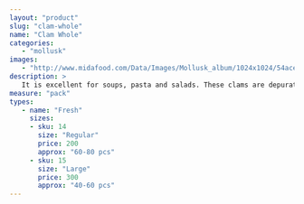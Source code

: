 ```yaml
---
layout: "product"
slug: "clam-whole"
name: "Clam Whole"
categories:
   - "mollusk"
images:
   - "http://www.midafood.com/Data/Images/Mollusk_album/1024x1024/54ace0ef8b582232.jpg"
description: >
   It is excellent for soups, pasta and salads. These clams are depurated and cleaned whole shell. It has sweet meat and briny juice.
measure: "pack"
types: 
   - name: "Fresh"
     sizes: 
     - sku: 14
       size: "Regular"
       price: 200
       approx: "60-80 pcs"
     - sku: 15
       size: "Large"
       price: 300
       approx: "40-60 pcs"
---
```

